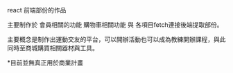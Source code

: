 react 前端部份的作品

主要制作於 會員相關的功能 購物車相關功能 與 各項目fetch連接後端提取部份。

主要概念是制作出運動交友的平台，可以開辦活動也可以成為教練開辦課程，與此同時至商城購買相關器材與工具。


*目前並無真正用於商業計畫
